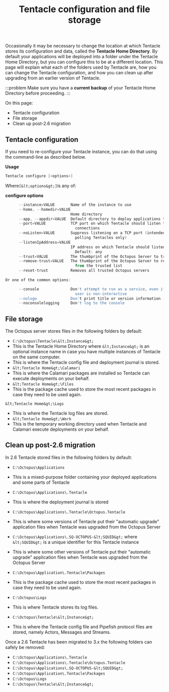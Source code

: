﻿---
title: Tentacle configuration and file storage
position: 12
---


Occasionally it may be necessary to change the location at which Tentacle stores its configuration and data, called the **Tentacle Home Directory**. By default your applications will be deployed into a folder under the Tentacle Home Directory, but you can configure this to be at a different location. This page will explain what each of the folders used by Tentacle are, how you can change the Tentacle configuration, and how you can clean up after upgrading from an earlier version of Tentacle.

:::problem
Make sure you have a **current backup** of your Tentacle Home Directory before proceeding.
:::


On this page:


- Tentacle configuration
- File storage
- Clean up post-2.6 migration

## Tentacle configuration


If you need to re-configure your Tentacle instance, you can do that using the command-line as described below.

**Usage**

```powershell
Tentacle configure [<options>]
```


Where`[&lt;options&gt;]`is any of:

**configure options**

```powershell
      --instance=VALUE       Name of the instance to use
      --home, --homedir=VALUE
                             Home directory
      --app, --appdir=VALUE  Default directory to deploy applications to
      --port=VALUE           TCP port on which Tentacle should listen to
                               connections
      --noListen=VALUE       Suppress listening on a TCP port (intended for
                               polling Tentacles only)
      --listenIpAddress=VALUE
                             IP address on which Tentacle should listen.
                               Default: any
      --trust=VALUE          The thumbprint of the Octopus Server to trust
      --remove-trust=VALUE   The thumbprint of the Octopus Server to remove
                               from the trusted list
      --reset-trust          Removes all trusted Octopus servers
 
Or one of the common options:

      --console              Don't attempt to run as a service, even if the
                               user is non-interactive
      --nologo               Don't print title or version information
      --noconsolelogging     Don't log to the console
```

## File storage


The Octopus server stores files in the following folders by default:

- `C:\Octopus\Tentacle\&lt;Instance&gt;`
 - This is the Tentacle Home Directory where `&lt;Instance&gt;` is an optional instance name in case you have multiple instances of Tentacle on the same computer.
 - This is where the Tentacle config file and deployment journal is stored.
- `&lt;Tentacle Home&gt;\Calamari`
 - This is where the Calamari packages are installed so Tentacle can execute deployments on your behalf.
- `&lt;Tentacle Home&gt;\Files`
 - This is the package cache used to store the most recent packages in case they need to be used again.

`&lt;Tentacle Home&gt;\Logs`
 - This is where the Tentacle log files are stored.
- `&lt;Tentacle Home&gt;\Work`
 - This is the temporary working directory used when Tentacle and Calamari execute deployments on your behalf.


## Clean up post-2.6 migration


In 2.6 Tentacle stored files in the following folders by default:

- `C:\Octopus\Applications`
 - This is a mixed-purpose folder containing your deployed applications and some parts of Tentacle
- `C:\Octopus\Applications\.Tentacle`
 - This is where the deployment journal is stored
- `C:\Octopus\Applications\.Tentacle\Octopus.Tentacle`
 - This is where some versions of Tentacle put their "automatic upgrade" application files when Tentacle was upgraded from the Octopus Server
- `C:\Octopus\Applications\.SQ-OCTOPUS-&lt;SQUID&gt;` where `&lt;SQUID&gt;` is a unique identifier for this Tentacle instance
 - This is where some other versions of Tentacle put their "automatic upgrade" application files when Tentacle was upgraded from the Octopus Server
- `C:\Octopus\Application\.Tentacle\Packages`

 - This is the package cache used to store the most recent packages in case they need to be used again.
- `C:\Octopus\Logs`
 - This is where Tentacle stores its log files.
- `C:\Octopus\Tentacle\&lt;Instance&gt;`
 - This is where the Tentacle config file and Pipefish protocol files are stored, namely Actors, Messages and Streams.



Once a 2.6 Tentacle has been migrated to 3.x the following folders can safely be removed:

- `C:\Octopus\Applications\.Tentacle`
- `C:\Octopus\Applications\.Tentacle\Octopus.Tentacle`
- `C:\Octopus\Applications\.SQ-OCTOPUS-&lt;SQUID&gt;`
- `C:\Octopus\Application\.Tentacle\Packages`
- `C:\Octopus\Logs`
- `C:\Octopus\Tentacle\&lt;Instance&gt;`

